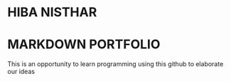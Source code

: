 # HIBA NISTHAR 
# MARKDOWN PORTFOLIO
This is an opportunity to learn programming using this github to elaborate our ideas 
